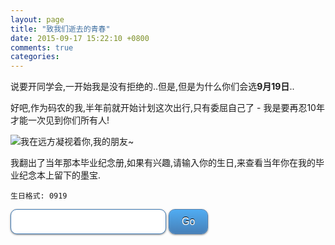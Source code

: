 ```yaml
---
layout: page
title: "致我们逝去的青春"
date: 2015-09-17 15:22:10 +0800
comments: true
categories: 
---
```

说要开同学会,一开始我是没有拒绝的..但是,但是为什么你们会选**9月19日**..

好吧,作为码农的我,半年前就开始计划这次出行,只有委屈自己了 - 我是要再忍10年才能一次见到你们所有人!

![我在远方凝视着你,我的朋友~](/images/yuantang.jpg "陷入深深的沉思...")

我翻出了当年那本毕业纪念册,如果有兴趣,请输入你的生日,来查看当年你在我的毕业纪念本上留下的墨宝.

```
生日格式: 0919
```

<p></p>
<div>
<style type="text/css">
.css3button {
    font-family: Arial, Helvetica, sans-serif;
    font-size: 16px;
    padding: 10px 20px;
    -moz-border-radius: 10px;
    -webkit-border-radius: 10px;
    border-radius: 10px;
    border: 1px solid #437cb5;
    -moz-box-shadow:
        0px 1px 3px rgba(000,000,000,0.5),
        inset 0px 0px 1px rgba(255,255,255,0.5);
    -webkit-box-shadow:
        0px 1px 3px rgba(000,000,000,0.5),
        inset 0px 0px 1px rgba(255,255,255,0.5);
    box-shadow:
        0px 1px 3px rgba(000,000,000,0.5),
        inset 0px 0px 1px rgba(255,255,255,0.5);
    text-shadow:
        0px -1px 0px rgba(000,000,000,1),
        0px 1px 0px rgba(255,255,255,0.3);
}
button.css3button {
    color: #ffffff;
    background: -moz-linear-gradient(
        top,
        #50acf2 0%,
        #4780b8);
    background: -webkit-gradient(
        linear, left top, left bottom,
        from(#50acf2),
        to(#4780b8));
}
</style>
    <input type="text" maxlength="4" class="css3button" id="birthday" />
    <button type="button" class="css3button" id="go">Go</button>
</div>
<p></p>
<div id="msg"></div>
<div id="canvas">
</div>
<div id="canvas-none" style="display:none;">
    ❏ 当年你惜墨如金,毛都没留给我啊!~ <br />
    ❏ 试试公历生日或者农历生日 <br />
    ❏ 考虑一下补上一些? 请微信小窗给我 \(^o^)/~
</div>
<script type="text/javascript">
    var database = {
        "0112": ["/images/m/0112-1.jpg", "/images/m/0112-2.jpg", "/images/m/0112-3.jpg", "/images/m/0112-4.jpg", "/images/m/0112-5.jpg"],
        "0125": ["/images/m/0125.jpg"],
        "0315": ["/images/m/0315.jpg"],
        "0415": ["/images/m/0415.jpg"],
        "0803": ["/images/m/0803.jpg"],
        "1024": ["/images/m/1024.jpg"],
        "1223": ["/images/m/1223.jpg"],
        "0127": ["/images/m/0127.jpg"],
        "0320": ["/images/m/0320.jpg"],
        "1102": ["/images/m/1102.jpg"],
        "1219": ["/images/m/1219.jpg"],
        "0429": ["/images/m/0429.jpg"],
        "0918": ["/images/m/0918.jpg"],
        "0314": ["/images/m/0314.jpg"],
        "0406": ["/images/m/0406.jpg"],
        "0715": ["/images/m/0715.jpg"],
        "0929": ["/images/m/0929.jpg"],
        "0217": ["/images/m/0217-1.jpg", "/images/m/0217-2.jpg"],
        "0327": ["/images/m/0327-1.jpg", "/images/m/0327-2.jpg"],
        "0416": ["/images/m/0416-1.jpg", "/images/m/0416-2.jpg"],
        "0809": ["/images/m/0809-1.jpg", "/images/m/0809-2.jpg"],
        "1221": ["/images/m/1221-1.jpg", "/images/m/1221-2.jpg"],
        "1225": ["/images/m/1225-1.jpg", "/images/m/1225-2.jpg"]
    };
    var msg = {
        "0112": "整整5页啊,偶的神呐,还带一寸照片的啊,偶买嘎德..你要幸福哦~",
        "0125": "我只记得你那阵比我强壮 - 有点中年人的赶脚..祝你幸福",
        "0315": "那阵你看的漫画比我多,现在肯定我看得比你多..祝你幸福",
        "0415": "貌似在 qq 空间还是哪里看到你的近照,我就欣慰了 - 头顶比我还光, 哈哈哈 虽然头发少了,你也要幸福哦",
        "0803": "最喜欢的人居然不是未来的老公,悄悄的,表给你老公看到了.祝你幸福",
        "1024": "嗯,我不是爱学习的人,但是超过学霸是我毕生的追求.祝你幸福",
        "1223": "那阵你是忙着过组织生活,现在你是忙着组织麻将生活..祝你幸福,麻运昌盛",
        "0127": "同窗9年,真是一段美好的记忆. 祝你永远幸福快乐",
        "0320": "大家都要开心的对待对自己好的每一个人,不是吗? 祝你幸福",
        "1102": "真羡慕你又要生了..两个娃好幸福啊..",
        "1219": "勇哥,我可以说很难看到比我的字还写得丑的字吗?哈哈哈哈 祝你幸福",
        "0429": "其实,上高中以后,我才发现我更喜欢打篮球...祝你幸福",
        "0918": "你家厨房吊着那只待宰的团鱼,我印象深刻...还有抓鱼,看漫画各种回忆...祝你生意兴隆!",
        "0314": "据说你是初中同学里最早结婚的,没有之一..好幸福,祝你永远幸福快乐..你的字写得真好...",
        "0406": "字字珠玑,10几年了,也能传达出一份真心. 祝你幸福",
        "0715": "印象中的你还是很瘦小,也许那时我也一样..还记得走路到你家去耍..祝你永远幸福快乐",
        "0929": "看吧,虽然当年不熟,但是你写过一段祝福的文子以后,它就永远都在那里. 祝你幸福",
        "0217": "大姐,佩服你的口水文字也可以占2页纸. 现在看到还是很温暖的, 祝你幸福..",
        "0327": "已经不记得你是否还我钢尺没,但是我家里还有一把 O(∩_∩)O 祝你幸福",
        "0416": "当年的胡言乱语,现在重温的时候,总有一种幸福的感觉. 祝你幸福..",
        "0809": "背后的自画像画得真好, 祝你快乐",
        "1221": "背后的自画像画得真好, 祝你快乐",
        "1225": "我们都在长大,都在变老, 祝你永远幸福快乐",
        "0919": "我 X, 喊你输生日, 输聚会日期搞毛啊..."
    }
    $(document).ready(function () {
        $('#go').on('click', function () {
            $('#canvas').hide();
            $('#canvas-none').hide();
            var index = $('#birthday').val();
            var imgs = database["" + index];
            if (imgs == undefined) {
                $('#canvas-none').show();
                var title = msg["" + index];
                if (title != undefined) {
                    $('#canvas').show();
                    $('#msg').html(title);
                };
            } else {
                $('#canvas').show();
                var img = "";
                var title = msg["" + index];
                $('#msg').html(title);
                for (var i = 0; i < imgs.length; i++) {
                    img += '<a class="fancybox1" rel="gallery1" href="' + imgs[i] + '"><img src="' + imgs[i] + '" alt="" /></a>';
                }
                $('#canvas').html(img);
                $(".fancybox1").fancybox({
                    openEffect  : 'none',
                    closeEffect : 'none'
                });
                $('#last').show();
            }
        });
    });
</script>

<div id="last" style="display:none;">最后,祝大家聚会愉快,身体健康!</div>